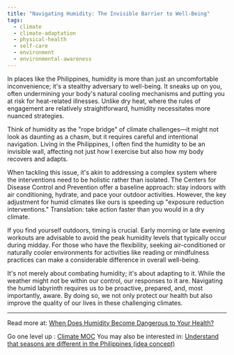 ```yaml
---
title: "Navigating Humidity: The Invisible Barrier to Well-Being"
tags:
  - climate
  - climate-adaptation
  - physical-health
  - self-care
  - environment
  - environmental-awareness
---
```

In places like the Philippines, humidity is more than just an uncomfortable inconvenience; it's a stealthy adversary to well-being. It sneaks up on you, often undermining your body's natural cooling mechanisms and putting you at risk for heat-related illnesses. Unlike dry heat, where the rules of engagement are relatively straightforward, humidity necessitates more nuanced strategies.

Think of humidity as the "rope bridge" of climate challenges—it might not look as daunting as a chasm, but it requires careful and intentional navigation. Living in the Philippines, I often find the humidity to be an invisible wall, affecting not just how I exercise but also how my body recovers and adapts.

When tackling this issue, it's akin to addressing a complex system where the interventions need to be holistic rather than isolated. The Centers for Disease Control and Prevention offer a baseline approach: stay indoors with air conditioning, hydrate, and pace your outdoor activities. However, the key adjustment for humid climates like ours is speeding up "exposure reduction interventions." Translation: take action faster than you would in a dry climate.

If you find yourself outdoors, timing is crucial. Early morning or late evening workouts are advisable to avoid the peak humidity levels that typically occur during midday. For those who have the flexibility, seeking air-conditioned or naturally cooler environments for activities like reading or mindfulness practices can make a considerable difference in overall well-being.

It's not merely about combating humidity; it's about adapting to it. While the weather might not be within our control, our responses to it are. Navigating the humid labyrinth requires us to be proactive, prepared, and, most importantly, aware. By doing so, we not only protect our health but also improve the quality of our lives in these challenging climates.

----

Read more at: [When Does Humidity Become Dangerous to Your Health?](https://www.verywellhealth.com/humidity-in-a-heatwave-7557702)

Go one level up : [Climate MOC](Maps/Climate%20MOC.md)
You may also be interested in: [Understand that seasons are different in the Philippines (idea concept)](Notes/Understand%20that%20seasons%20are%20different%20in%20the%20Philippines%20(idea%20concept).md)